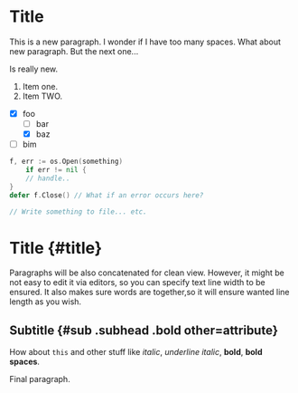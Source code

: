 # Title

This is a new paragraph. I wonder if I have too many spaces. What about new paragraph. But the next one...

Is really new.

1. Item one.
2. Item TWO.

- [X] foo
  - [ ] bar
  - [X] baz
- [ ] bim

```go
f, err := os.Open(something)
    if err != nil {
    // handle..
}
defer f.Close() // What if an error occurs here?

// Write something to file... etc.
```

# Title {#title}

Paragraphs will be also concatenated for clean view. However, it might be not easy to edit it via editors, so you can specify text line width to be ensured. It also makes sure words are together,so it will ensure wanted line length as you wish.

## Subtitle {#sub .subhead .bold other=attribute}

How about `this` and other stuff like *italic*, *underline italic*, **bold**, **bold spaces**.

Final paragraph.
